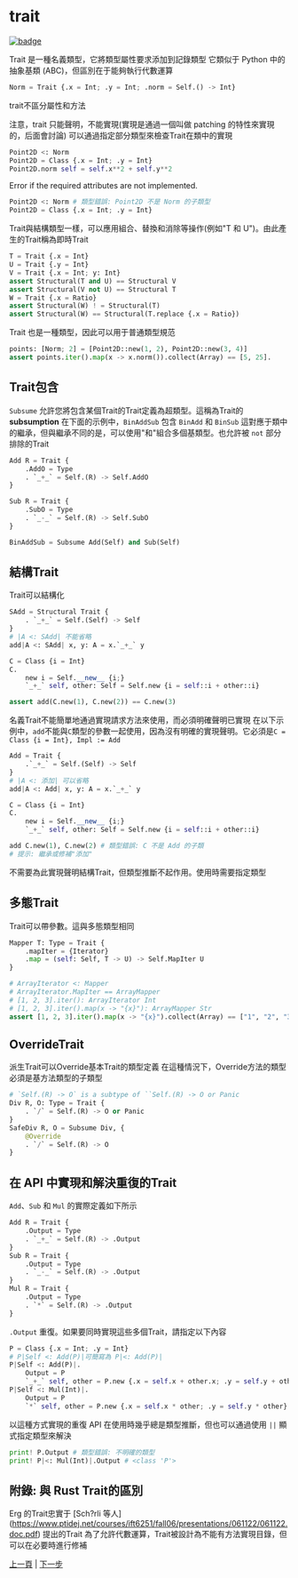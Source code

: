 # trait

[![badge](https://img.shields.io/endpoint.svg?url=https%3A%2F%2Fgezf7g7pd5.execute-api.ap-northeast-1.amazonaws.com%2Fdefault%2Fsource_up_to_date%3Fowner%3Derg-lang%26repos%3Derg%26ref%3Dmain%26path%3Ddoc/EN/syntax/type/03_trait.md%26commit_hash%3D14657486719a134f494e107774ac8f9d5a63f083)](https://gezf7g7pd5.execute-api.ap-northeast-1.amazonaws.com/default/source_up_to_date?owner=erg-lang&repos=erg&ref=main&path=doc/EN/syntax/type/03_trait.md&commit_hash=14657486719a134f494e107774ac8f9d5a63f083)

Trait 是一種名義類型，它將類型屬性要求添加到記錄類型
它類似于 Python 中的抽象基類 (ABC)，但區別在于能夠執行代數運算

```python
Norm = Trait {.x = Int; .y = Int; .norm = Self.() -> Int}
```

trait不區分屬性和方法

注意，trait 只能聲明，不能實現(實現是通過一個叫做 patching 的特性來實現的，后面會討論)
可以通過指定部分類型來檢查Trait在類中的實現

```python
Point2D <: Norm
Point2D = Class {.x = Int; .y = Int}
Point2D.norm self = self.x**2 + self.y**2
```

Error if the required attributes are not implemented.

```python
Point2D <: Norm # 類型錯誤: Point2D 不是 Norm 的子類型
Point2D = Class {.x = Int; .y = Int}
```

Trait與結構類型一樣，可以應用組合、替換和消除等操作(例如"T 和 U")。由此產生的Trait稱為即時Trait

```python
T = Trait {.x = Int}
U = Trait {.y = Int}
V = Trait {.x = Int; y: Int}
assert Structural(T and U) == Structural V
assert Structural(V not U) == Structural T
W = Trait {.x = Ratio}
assert Structural(W) ! = Structural(T)
assert Structural(W) == Structural(T.replace {.x = Ratio})
```

Trait 也是一種類型，因此可以用于普通類型規范

```python
points: [Norm; 2] = [Point2D::new(1, 2), Point2D::new(3, 4)]
assert points.iter().map(x -> x.norm()).collect(Array) == [5, 25].
```

## Trait包含

`Subsume` 允許您將包含某個Trait的Trait定義為超類型。這稱為Trait的 __subsumption__
在下面的示例中，`BinAddSub` 包含 `BinAdd` 和 `BinSub`
這對應于類中的繼承，但與繼承不同的是，可以使用"和"組合多個基類型。也允許被 `not` 部分排除的Trait

```python
Add R = Trait {
    .AddO = Type
    . `_+_` = Self.(R) -> Self.AddO
}

Sub R = Trait {
    .SubO = Type
    . `_-_` = Self.(R) -> Self.SubO
}

BinAddSub = Subsume Add(Self) and Sub(Self)
```

## 結構Trait

Trait可以結構化

```python
SAdd = Structural Trait {
    . `_+_` = Self.(Self) -> Self
}
# |A <: SAdd| 不能省略
add|A <: SAdd| x, y: A = x.`_+_` y

C = Class {i = Int}
C.
    new i = Self.__new__ {i;}
    `_+_` self, other: Self = Self.new {i = self::i + other::i}

assert add(C.new(1), C.new(2)) == C.new(3)
```

名義Trait不能簡單地通過實現請求方法來使用，而必須明確聲明已實現
在以下示例中，`add`不能與`C`類型的參數一起使用，因為沒有明確的實現聲明。它必須是`C = Class {i = Int}, Impl := Add`

```python
Add = Trait {
    .`_+_` = Self.(Self) -> Self
}
# |A <: 添加| 可以省略
add|A <: Add| x, y: A = x.`_+_` y

C = Class {i = Int}
C.
    new i = Self.__new__ {i;}
    `_+_` self, other: Self = Self.new {i = self::i + other::i}

add C.new(1), C.new(2) # 類型錯誤: C 不是 Add 的子類
# 提示: 繼承或修補"添加"
```

不需要為此實現聲明結構Trait，但類型推斷不起作用。使用時需要指定類型

## 多態Trait

Trait可以帶參數。這與多態類型相同

```python
Mapper T: Type = Trait {
    .mapIter = {Iterator}
    .map = (self: Self, T -> U) -> Self.MapIter U
}

# ArrayIterator <: Mapper
# ArrayIterator.MapIter == ArrayMapper
# [1, 2, 3].iter(): ArrayIterator Int
# [1, 2, 3].iter().map(x -> "{x}"): ArrayMapper Str
assert [1, 2, 3].iter().map(x -> "{x}").collect(Array) == ["1", "2", "3"].
```

## OverrideTrait

派生Trait可以Override基本Trait的類型定義
在這種情況下，Override方法的類型必須是基方法類型的子類型

```python
# `Self.(R) -> O` is a subtype of ``Self.(R) -> O or Panic
Div R, O: Type = Trait {
    . `/` = Self.(R) -> O or Panic
}
SafeDiv R, O = Subsume Div, {
    @Override
    . `/` = Self.(R) -> O
}
```

## 在 API 中實現和解決重復的Trait

`Add`、`Sub` 和 `Mul` 的實際定義如下所示

```python
Add R = Trait {
    .Output = Type
    . `_+_` = Self.(R) -> .Output
}
Sub R = Trait {
    .Output = Type
    . `_-_` = Self.(R) -> .Output
}
Mul R = Trait {
    .Output = Type
    . `*` = Self.(R) -> .Output
}
```

`.Output` 重復。如果要同時實現這些多個Trait，請指定以下內容

```python
P = Class {.x = Int; .y = Int}
# P|Self <: Add(P)|可簡寫為 P|<: Add(P)|
P|Self <: Add(P)|.
    Output = P
    `_+_` self, other = P.new {.x = self.x + other.x; .y = self.y + other.y}
P|Self <: Mul(Int)|.
    Output = P
    `*` self, other = P.new {.x = self.x * other; .y = self.y * other}
```

以這種方式實現的重復 API 在使用時幾乎總是類型推斷，但也可以通過使用 `||` 顯式指定類型來解決

```python
print! P.Output # 類型錯誤: 不明確的類型
print! P|<: Mul(Int)|.Output # <class 'P'>
```

## 附錄: 與 Rust Trait的區別

Erg 的Trait忠實于 [Sch?rli 等人] (https://www.ptidej.net/courses/ift6251/fall06/presentations/061122/061122.doc.pdf) 提出的Trait
為了允許代數運算，Trait被設計為不能有方法實現目錄，但可以在必要時進行修補

<p 對齊='中心'>
     <a href='./02_basic.md'>上一頁</a> | <a href='./04_class.md'>下一步</a>
</p>
